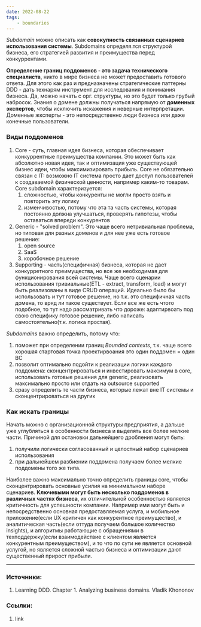 ```yaml
---
date: 2022-08-22
tags:
    - boundaries
---
```


*Subdomain* можно описать как **совокупность связанных сценариев использования системы**. Subdomains определя.тся структурой бизнеса, его стратегией развития и преимущества перед конкуррентами.

**Определение границ поддоменов - это задача технического специалиста**, никто в мире бизнеса не может предоставить готового ответа. Для этого как раз и предназначены стратегические паттерны DDD - дать технарям инструмент для исследования и понимания бизнеса. Да, можно начать с орг. структуры, но это будет только грубый набросок. Знания о домене должны получаться напрямую от **доменных экспертов**, чтобы исключить искажения и неверные интерпретации. Доменные жксперты - это непосредственно люди бизнеса или даже конечные пользователи.

### Виды поддоменов

1. Core - суть, главная идея бизнеса, которая обеспечивает конкуррентные преимущества компании. Это может быть как абсолютно новая идея, так и оптимизация уже существующей бизнес идеи, чтобы максимизировать прибыль. Core не обязательно связан с IT: возможно IT система просто дает доступ пользователей к создаваемой физической ценности, например каким-то товарам. Core subdomain характеризуется:
    1. сложностью, чтобы конкуренты не могли просто взять и повторить эту логику
    1. изменчивостью, потому что эта та часть системы, которая постоянно должна улучшаться, проверять гипотезы, чтобы оставаться впереди конкурентов
1. Generic - "solved problem". Это чаще всего нетривиальная проблема, но типовая для разных доменов и для нее уже есть готовое решение:
    1. open source
    1. SaaS
    1. коробочное решение
1. Supporting - часть(специфичная) бизнеса, которая не дает конкурретного преимущества, но все же необходимая для функционирования всей системы. Чаще всего сценарии использования тривиальные(ETL - extract, transform, load) и могут быть реализованы в виде CRUD операций. Идеально было бы использовать и тут готовое решение, но т.к. это специфичная часть домена, то вряд ли такое существует. Если все же есть чтото подобное, то тут надо рассматривать что дороже: адаптирвоать под свою специфику готовое решение, либо написать самостоятельно(т.к. логика простая).

*Subdomains* важно определить, потому что:

1. поможет при определении границ *Bounded contexts*, т.к. чаще всего хорошая стартовая точка проектирвоания это один поддомен = один BC
1. позволит оптимально подойти к реализации логики каждого поддомена: сконцентрироваться и инвестировать максимум в core, использовать готовые решения для generic, реализовать максимально просто или отдать на outsource supported
1. сразу определить те части бизнеса, которые лежат вне IT системы и сконцентрироваться на других

### Как искать границы

Начать можно с организационной структуры предприятия, а дальше уже углубляться в особенности бизнеса и выделять все более мелкие части. Причиной для остановки дальнейшего дробления могут быть:
1. получили логически согласованный и целостный набор сценариев использования
1. при дальнейшем разбиении поддомена получаем более мелкие поддомены того же типа.

Наиболее важно максимально точно определить границы core, чтобы сконцентрировать основные усилия на минимальном наборе сценариев. **Ключевыми могут быть несколько поддоменов в различных частях бизнеса**, их отличительной особенностью является критичность для успешности компании. Например ими могут быть и непосредственно основная предоставляемая услуга, и мобильное приложение(если UX критичен как конкурентное преимущество), и аналитическая часть(если оттуда получаем большое количество insights), и алгоритмы работающие с обращениями в техподдержку(если взаимодействие с клиентом является конкурентным преимуществом), и то что по сути не является основной услугой, но является сложной частью бизнеса и оптимизации дают существенный прирост прибыли.

---

### Источники:
1. Learning DDD. Chapter 1. Analyzing business domains. Vladik Khononov

### Ссылки:
1. link